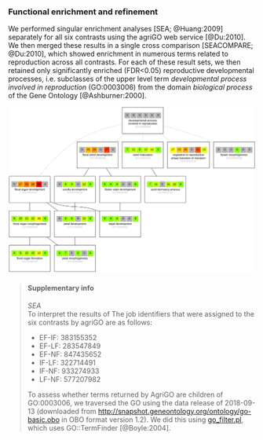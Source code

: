 ### Functional enrichment and refinement

We performed singular enrichment analyses [SEA; @Huang:2009] separately for all six contrasts using the agriGO web 
service [@Du:2010]. We then merged these results in a single cross comparison [SEACOMPARE; @Du:2010], which showed
enrichment in numerous terms related to reproduction across all contrasts. For each of these result sets, we then 
retained only significantly enriched (FDR<0.05) reproductive developmental processes, i.e. subclasses of the upper 
level term _developmental process involved in reproduction_ (GO:0003006) from the domain _biological process_ of the 
Gene Ontology [@Ashburner:2000].

![](images/go_subgraph.svg)

> #### Supplementary info
> *SEA*  
> To interpret the results of The job identifiers that were assigned to the six contrasts by agriGO are as follows:
> - EF-IF: 383155352 
> - EF-LF: 283547849
> - EF-NF: 847435652
> - IF-LF: 322714491
> - IF-NF: 933274933
> - LF-NF: 577207982
>
> To assess whether terms returned by AgriGO are children of GO:0003006, we traversed the GO using the data release
> of 2018-09-13 (downloaded from http://snapshot.geneontology.org/ontology/go-basic.obo in OBO format version 1.2).
> We did this using [go_filter.pl](../script/go_filter.pl), which uses GO::TermFinder [@Boyle:2004].
>
